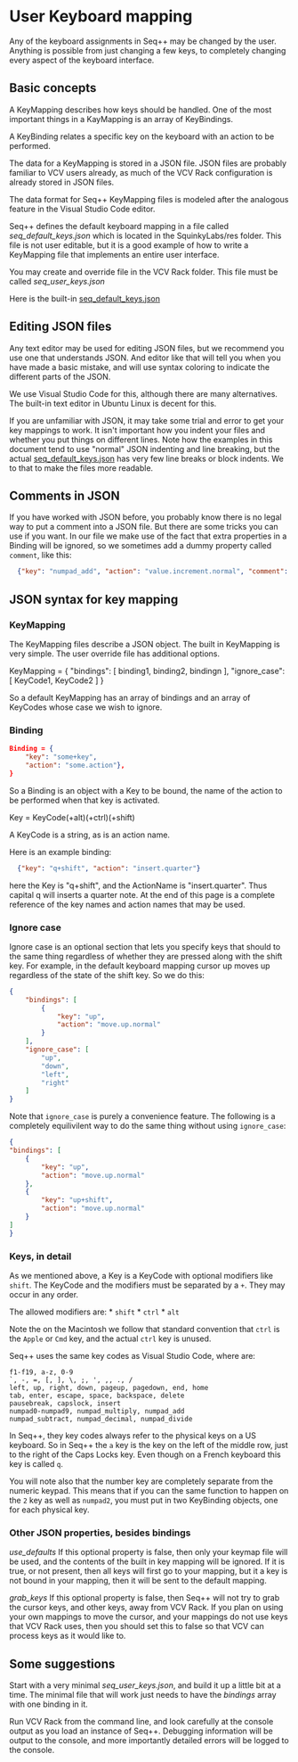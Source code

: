 # User Keyboard mapping

Any of the keyboard assignments in Seq++ may be changed by the user. Anything is possible from just changing a few keys, to completely changing every aspect of the keyboard interface.

## Basic concepts

A KeyMapping describes how keys should be handled. One of the most important things in a KayMapping is an array of KeyBindings.

A KeyBinding relates a specific key on the keyboard with an action to be performed.

The data for a KeyMapping is stored in a JSON file. JSON files are probably familiar to VCV users already, as much of the VCV Rack configuration is already stored in JSON files.

The data format for Seq++ KeyMapping files is modeled after the analogous feature in the Visual Studio Code editor.

Seq++ defines the default keyboard mapping in a file called *seq_default_keys.json* which is located in the SquinkyLabs/res folder. This file is not user editable, but it is a good example of how to write a KeyMapping file that implements an entire user interface.

You may create and override file in the VCV Rack folder. This file must be called *seq_user_keys.json*

Here is the built-in [seq_default_keys.json](../res/seq_default_keys.json)

## Editing JSON files

Any text editor may be used for editing JSON files, but we recommend you use one that understands JSON. And editor like that will tell you when you have made a basic mistake, and will use syntax coloring to indicate the different parts of the JSON.

We use Visual Studio Code for this, although there are many alternatives. The built-in text editor in Ubuntu Linux is decent for this.

If you are unfamiliar with JSON, it may take some trial and error to get your key mappings to work. It isn't important how you indent your files and whether you put things on different lines. Note how the examples in this document tend to use "normal" JSON indenting and line breaking, but the actual [seq_default_keys.json](../res/seq_default_keys.json) has very few line breaks or block indents. We to that to make the files more readable.

## Comments in JSON

If you have worked with JSON before, you probably know there is no legal way to put a comment into a JSON file. But there are some tricks you can use if you want. In our file we make use of the fact that extra properties in a Binding will be ignored, so we sometimes add a dummy property called `comment`, like this:

```json
  {"key": "numpad_add", "action": "value.increment.normal", "comment": "edit commands"},
```

## JSON syntax for key mapping

### KeyMapping

The KeyMapping files describe a JSON object. The built in KeyMapping is very simple. The user override file has additional options.

KeyMapping = {
    "bindings": [
        binding1,
        binding2,
        bindingn
    ],
    "ignore_case": [
        KeyCode1,
        KeyCode2
    ]
}

So a default KeyMapping has an array of bindings and an array of KeyCodes whose case we wish to ignore.

### Binding

```json
Binding = {
    "key": "some+key",
    "action": "some.action"},
}
```

So a Binding is an object with a Key to be bound, the name of the action to be performed when that key is activated.

Key = KeyCode(+alt)(+ctrl)(+shift)

A KeyCode is a string, as is an action name.

Here is an example binding:

```json
  {"key": "q+shift", "action": "insert.quarter"}
```

here the Key is "q+shift", and the ActionName is "insert.quarter". Thus capital q will inserts a quarter note. At the end of this page is a complete reference of the key names and action names that may be used.

### Ignore case

Ignore case is an optional section that lets you specify keys that should to the same thing regardless of whether they are pressed along with the shift key. For example, in the default keyboard mapping cursor up moves up regardless of the state of the shift key. So we do this:

```json
{
    "bindings": [
        {
            "key": "up",
            "action": "move.up.normal"
        }
    ],
    "ignore_case": [
        "up",
        "down",
        "left",
        "right"
    ]
}
```

Note that `ignore_case` is purely a convenience feature. The following is a completely equilivilent way to do the same thing without using `ignore_case`:

```json
{
"bindings": [
    {
        "key": "up",
        "action": "move.up.normal"
    },
    {
        "key": "up+shift",
        "action": "move.up.normal"
    }
]
}
```

### Keys, in detail

As we mentioned above, a Key is a KeyCode with optional modifiers like `shift`. The KeyCode and the modifiers must be separated by a `+`. They may occur in any order.

The allowed modifiers are:
    * `shift`
    * `ctrl`
    * `alt`

Note the on the Macintosh we follow that standard convention that `ctrl` is the `Apple` or `Cmd` key, and the actual `ctrl` key is unused.

Seq++ uses the same key codes as Visual Studio Code, where are:

```
f1-f19, a-z, 0-9
`, -, =, [, ], \, ;, ', ,, ., /
left, up, right, down, pageup, pagedown, end, home
tab, enter, escape, space, backspace, delete
pausebreak, capslock, insert
numpad0-numpad9, numpad_multiply, numpad_add
numpad_subtract, numpad_decimal, numpad_divide
```

In Seq++, they key codes always refer to the physical keys on a US keyboard. So in Seq++ the `a` key is the key on the left of the middle row, just to the right of the Caps Locks key. Even though on a French keyboard this key is called `q`.

You will note also that the number key are completely separate from the numeric keypad. This means that if you can the same function to happen on the `2` key as well as `numpad2`, you must put in two KeyBinding objects, one for each physical key.

### Other JSON properties, besides bindings

*use_defaults* If this optional property is false, then only your keymap file will be used, and the contents of the built in key mapping will be ignored. If it is true, or not present, then all keys will first go to your mapping, but it a key is not bound in your mapping, then it will be sent to the default mapping.

*grab_keys* If this optional property is false, then Seq++ will not try to grab the cursor keys, and other keys, away from VCV Rack. If you plan on using your own mappings to move the cursor, and your mappings do not use keys that VCV Rack uses, then you should set this to false so that VCV can process keys as it would like to.

## Some suggestions

Start with a very minimal *seq_user_keys.json*, and build it up a little bit at a time. The minimal file that will work just needs to have the *bindings* array with one binding in it.

Run VCV Rack from the command line, and look carefully at the console output as you load an instance of Seq++. Debugging information will be output to the console, and more importantly detailed errors will be logged to the console.
